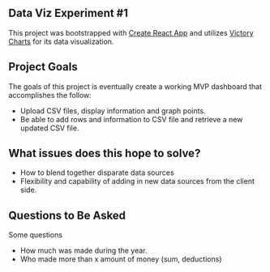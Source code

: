 ## Data Viz Experiment #1

This project was bootstrapped with [Create React App](https://github.com/facebookincubator/create-react-app) and utilizes [Victory Charts](https://github.com/FormidableLabs/victory) for its data visualization.

## Project Goals

The goals of this project is eventually create a working MVP dashboard that accomplishes the follow:

* Upload CSV files, display information and graph points.
* Be able to add rows and information to CSV file and retrieve a new updated CSV file.

## What issues does this hope to solve?

* How to blend together disparate data sources
* Flexibility and capability of adding in new data sources from the client side.


## Questions to Be Asked
Some questions

* How much was made during the year.
* Who made more than x amount of money (sum, deductions)
